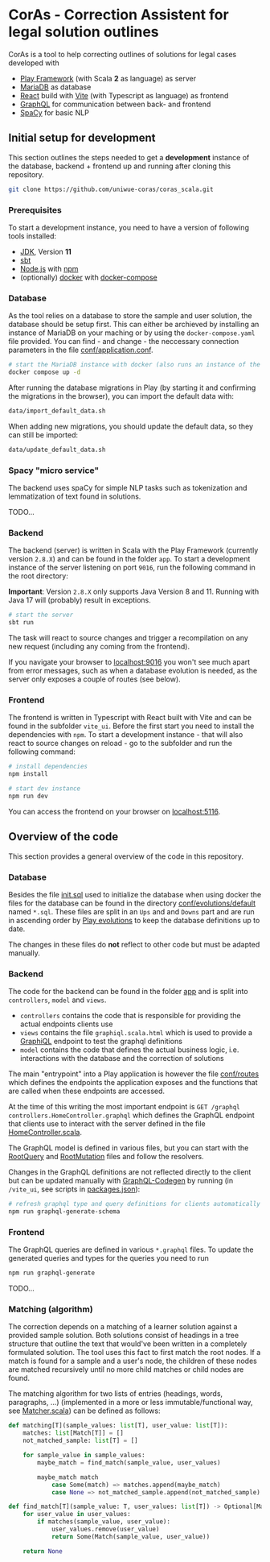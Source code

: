 # CorAs - Correction Assistent for legal solution outlines

CorAs is a tool to help correcting outlines of solutions for legal cases developed with

- [Play Framework](https://www.playframework.com/) (with Scala **2** as language) as server
- [MariaDB](https://mariadb.org/) as database
- [React](https://react.dev/) build with [Vite](https://vitejs.dev/) (with Typescript as language) as frontend
- [GraphQL](https://graphql.org/) for communication between back- and frontend
- [SpaCy](https://spacy.io/) for basic NLP

## Initial setup for development

This section outlines the steps needed to get a **development** instance of the database, backend + frontend up and running after cloning this repository.

```bash
git clone https://github.com/uniwue-coras/coras_scala.git
```

### Prerequisites

To start a development instance, you need to have a version of following tools installed:

- [JDK](https://www.oracle.com/java/technologies/downloads/), Version **11**
- [sbt](https://www.scala-sbt.org/)
- [Node.js](https://nodejs.org/en) with [npm](https://www.npmjs.com/)
- (optionally) [docker](https://www.docker.com/) with [docker-compose](https://docs.docker.com/compose/)

### Database

As the tool relies on a database to store the sample and user solution, the database should be setup first.
This can either be archieved by installing an instance of MariaDB on your maching or by using the `docker-compose.yaml` file provided.
You can find - and change - the neccessary connection parameters in the file [conf/application.conf](/conf/application.conf).

```bash
# start the MariaDB instance with docker (also runs an instance of the spacy micro service, see below)
docker compose up -d
```

After running the database migrations in Play (by starting it and confirming the migrations in the browser), you can import the default data with:

```bash
data/import_default_data.sh
```

When adding new migrations, you should update the default data, so they can still be imported:

```bash
data/update_default_data.sh
```

### Spacy "micro service"

The backend uses spaCy for simple NLP tasks such as tokenization and lemmatization of text found in solutions.

TODO...

### Backend

The backend (server) is written in Scala with the Play Framework (currently version `2.8.X`) and can be found in the folder `app`.
To start a development instance of the server listening on port `9016`, run the following command in the root directory:

**Important**: Version `2.8.X` only supports Java Version 8 and 11. Running with Java 17 will (probably) result in exceptions.

```bash
# start the server
sbt run
```

The task will react to source changes and trigger a recompilation on any new request (including any coming from the frontend).

If you navigate your browser to [localhost:9016](http://localhost:9016) you won't see much apart from error messages, such as when a database
evolution is needed, as the server only exposes a couple of routes (see below).

### Frontend

The frontend is written in Typescript with React built with Vite and can be found in the subfolder `vite_ui`.
Before the first start you need to install the dependencies with `npm`.
To start a development instance - that will also react to source changes on reload - go to the subfolder and run the following command:

```bash
# install dependencies
npm install

# start dev instance
npm run dev
```

You can access the frontend on your browser on [localhost:5116](http://localhost:5116).

## Overview of the code

This section provides a general overview of the code in this repository.

### Database

Besides the file [init.sql](init.sql) used to initialize the database when using docker the files for the database can be found in the
directory [conf/evolutions/default](conf/evolutions/default) named `*.sql`.
These files are split in an `Ups` and and `Downs` part and are run in ascending order by
[Play evolutions](https://www.playframework.com/documentation/2.8.x/Evolutions) to keep the database definitions up to date.

The changes in these files do **not** reflect to other code but must be adapted manually.

### Backend

The code for the backend can be found in the folder [app](/app) and is split into `controllers`, `model` and `views`.

- `controllers` contains the code that is responsible for providing the actual endpoints clients use
- `views` contains the file `graphiql.scala.html` which is used to provide a [GraphiQL](https://github.com/graphql/graphiql)
  endpoint to test the graphql definitions
- `model` contains the code that defines the actual business logic, i.e. interactions with the database and the correction of solutions

The main "entrypoint" into a Play application is however the file [conf/routes](conf/routes) which defines the endpoints the application exposes and
the functions that are called when these endpoints are accessed.

At the time of this writing the most important endpoint is `GET /graphql controllers.HomeController.graphql` which defines the GraphQL endpoint
that clients use to interact with the server defined in the file [HomeController.scala](app/controllers/HomeController.scala).

The GraphQL model is defined in various files, but you can start with the [RootQuery](app/model/graphql/RootQuery.scala) and [RootMutation](app/model/graphql/RootMutation.scala) files and follow the resolvers.

Changes in the GraphQL definitions are not reflected directly to the client but can be updated manually with
[GraphQL-Codegen](https://the-guild.dev/graphql/codegen) by running (in `/vite_ui`, see scripts in [packages.json](vite_ui/package.json)):

```bash
# refresh graphql type and query definitions for clients automatically
npm run graphql-generate-schema
```

### Frontend

The GraphQL queries are defined in various `*.graphql` files.
To update the generated queries and types for the queries you need to run

```bash
npm run graphql-generate
```

TODO...

### Matching (algorithm)

The correction depends on a matching of a learner solution against a provided sample solution.
Both solutions consist of headings in a tree structure that outline the text that would've been written in a completely formulated solution.
The tool uses this fact to first match the root nodes.
If a match is found for a sample and a user's node, the children of these nodes are matched recursively until no more child matches or
child nodes are found.

The matching algorithm for two lists of entries (headings, words, paragraphs, ...) (implemented in a more or less immutable/functional way,
see [Matcher.scala](app/model/matching/Matcher.scala)) can be defined as follows:

```python
def matching[T](sample_values: list[T], user_value: list[T]):
    matches: list[Match[T]] = []
    not_matched_sample: list[T] = []

    for sample_value in sample_values:
        maybe_match = find_match(sample_value, user_values)

        maybe_match match
            case Some(match) => matches.append(maybe_match)
            case None => not_matched_sample.append(not_matched_sample)

def find_match[T](sample_value: T, user_values: list[T]) -> Optional[Match[T]]:
    for user_value in user_values:
        if matches(sample_value, user_value):
            user_values.remove(user_value)
            return Some(Match(sample_value, user_value))

    return None
```
